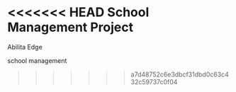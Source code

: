 <<<<<<< HEAD
School Management Project
=======
Abilita Edge

school management
>>>>>>> a7d48752c6e3dbcf31dbd0c63c432c59737c0f04
